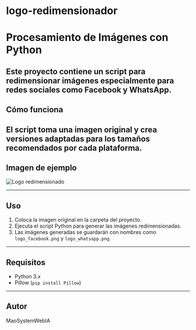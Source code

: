 # logo-redimensionador
# Procesamiento de Imágenes con Python

Este proyecto contiene un script para redimensionar imágenes especialmente para redes sociales como Facebook y WhatsApp.
---

## Cómo funciona
El script toma una imagen original y crea versiones adaptadas para los tamaños recomendados por cada plataforma.
---
## Imagen de ejemplo
![Logo redimensionado](logo_facebook.png)

---

## Uso

1. Coloca la imagen original en la carpeta del proyecto.
2. Ejecuta el script Python para generar las imágenes redimensionadas.
3. Las imágenes generadas se guardarán con nombres como `logo_facebook.png` y `logo_whatsapp.png`.

---

## Requisitos

- Python 3.x
- Pillow (`pip install Pillow`)

---

## Autor

MaoSystemWebIA
